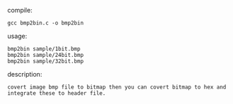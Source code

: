 compile:

	gcc bmp2bin.c -o bmp2bin

usage:

	bmp2bin sample/1bit.bmp
	bmp2bin sample/24bit.bmp
	bmp2bin sample/32bit.bmp


description:

	covert image bmp file to bitmap then you can covert bitmap to hex and
	integrate these to header file.
